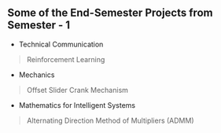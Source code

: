 ## Some of the End-Semester Projects from Semester - 1

* Technical Communication
 > Reinforcement Learning   
* Mechanics
 > Offset Slider Crank Mechanism 
* Mathematics for Intelligent Systems
 > Alternating Direction Method of Multipliers (ADMM) 
